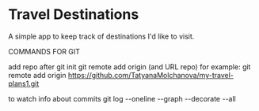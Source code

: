 # Travel Destinations

A simple app to keep track of destinations I'd like to visit.

COMMANDS FOR GIT

add repo after git init
git remote add origin (and URL repo)
for example:
git remote add origin https://github.com/TatyanaMolchanova/my-travel-plans1.git

to watch info about commits
git log --oneline --graph --decorate --all
